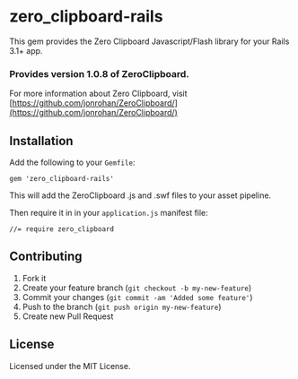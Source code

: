 # zero_clipboard-rails

This gem provides the Zero Clipboard Javascript/Flash library for your Rails 3.1+ app.

### Provides version 1.0.8 of ZeroClipboard.

For more information about Zero Clipboard, visit [https://github.com/jonrohan/ZeroClipboard/](https://github.com/jonrohan/ZeroClipboard/)

## Installation

Add the following to your `Gemfile`:

```
gem 'zero_clipboard-rails'
```

This will add the ZeroClipboard .js and .swf files to your asset pipeline.

Then require it in in your `application.js` manifest file:

```
//= require zero_clipboard
```

## Contributing

1. Fork it
2. Create your feature branch (`git checkout -b my-new-feature`)
3. Commit your changes (`git commit -am 'Added some feature'`)
4. Push to the branch (`git push origin my-new-feature`)
5. Create new Pull Request

## License

Licensed under the MIT License.
